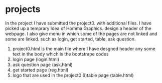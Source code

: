 # projects
In the project I have submitted the project0. with additional files. I have picked up a temprary Idea of Homma Graphics. design a header of the webpage. I also give menu in which some of the pages are not linked and some are linked. such as login, get started, table, ask question.
1) project0.html is the main file where I have desgned header any some text in the body which is the bootstrape codes
2) login page (login.html)
3) ask question page (ask.html) 
4) get started page (reg.html)
5) logo that are used in the project0
6)table page (table.html)
